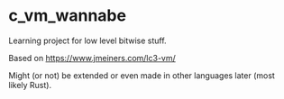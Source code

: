 # c_vm_wannabe
Learning project for low level bitwise stuff.

Based on https://www.jmeiners.com/lc3-vm/

Might (or not) be extended or even made in other languages later (most likely Rust).
